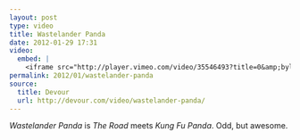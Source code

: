 ```yaml
---
layout: post
type: video
title: Wastelander Panda
date: 2012-01-29 17:31
video: 
  embed: |
    <iframe src="http://player.vimeo.com/video/35546493?title=0&amp;byline=0&amp;portrait=0" width="400" height="225" frameborder="0" webkitAllowFullScreen mozallowfullscreen allowFullScreen></iframe>
permalink: 2012/01/wastelander-panda
source: 
  title: Devour
  url: http://devour.com/video/wastelander-panda/
---
```


_Wastelander Panda_ is _The Road_ meets _Kung Fu Panda_. Odd, but awesome.
